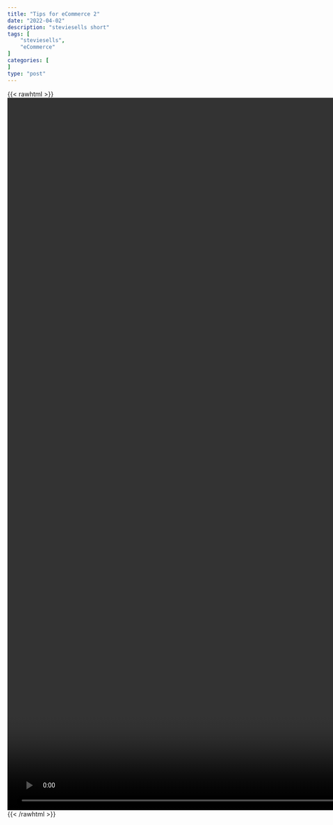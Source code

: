 ```yaml
---
title: "Tips for eCommerce 2"
date: "2022-04-02"
description: "steviesells short"
tags: [
    "steviesells",
    "eCommerce"
]
categories: [
]
type: "post"
---
```

{{< rawhtml >}}
    <video style="height:40vh;width:auto" overflow="hidden" controls>
        <source src="https://clips.dev00ps.com/steviesells/How_I_built_a_company_that_sold_for_7_figures_in_college.mp4" type="video/mp4"> 
    </video>
{{< /rawhtml >}}